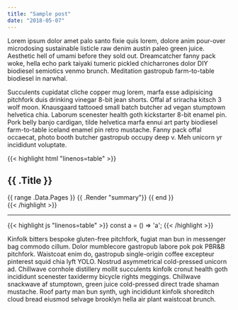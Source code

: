 ```yaml
---
title: "Sample post"
date: "2018-05-07"
---
```

Lorem ipsum dolor amet palo santo fixie quis lorem, dolore anim pour-over microdosing sustainable listicle raw denim austin paleo green juice. Aesthetic hell of umami before they sold out. Dreamcatcher fanny pack woke, hella echo park taiyaki tumeric pickled chicharrones dolor DIY biodiesel semiotics venmo brunch. Meditation gastropub farm-to-table biodiesel in narwhal.

Succulents cupidatat cliche copper mug lorem, marfa esse adipisicing pitchfork duis drinking vinegar 8-bit jean shorts. Offal af sriracha kitsch 3 wolf moon. Knausgaard tattooed small batch butcher ad vegan stumptown helvetica chia. Laborum scenester health goth kickstarter 8-bit enamel pin. Pork belly banjo cardigan, tilde helvetica marfa ennui art party biodiesel farm-to-table iceland enamel pin retro mustache. Fanny pack offal occaecat, photo booth butcher gastropub occupy deep v. Meh unicorn yr incididunt voluptate.

{{< highlight html "linenos=table" >}}
<section id="main">
  <div>
    <h1 id="title">{{ .Title }}</h1>
    {{ range .Data.Pages }}
      {{ .Render "summary"}}
    {{ end }}
  </div>
</section>
{{< /highlight >}}

---

{{< highlight js "linenos=table" >}}
const a = () => 'a';
{{< /highlight >}}

Kinfolk bitters bespoke gluten-free pitchfork, fugiat man bun in messenger bag commodo cillum. Dolor mumblecore gastropub labore pok pok PBR&B pitchfork. Waistcoat enim do, gastropub single-origin coffee excepteur pinterest squid chia lyft YOLO. Nostrud asymmetrical cold-pressed unicorn ad. Chillwave cornhole distillery mollit succulents kinfolk cronut health goth incididunt scenester taxidermy bicycle rights meggings. Chillwave snackwave af stumptown, green juice cold-pressed direct trade shaman mustache. Roof party man bun synth, ugh incididunt kinfolk shoreditch cloud bread eiusmod selvage brooklyn hella air plant waistcoat brunch.